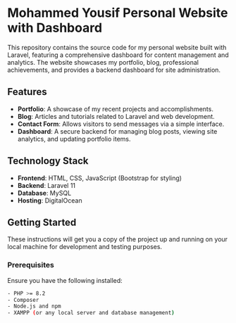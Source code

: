 # Mohammed Yousif Personal Website with Dashboard

This repository contains the source code for my personal website built with Laravel, featuring a comprehensive dashboard for content management and analytics. The website showcases my portfolio, blog, professional achievements, and provides a backend dashboard for site administration.

## Features

- **Portfolio**: A showcase of my recent projects and accomplishments.
- **Blog**: Articles and tutorials related to Laravel and web development.
- **Contact Form**: Allows visitors to send messages via a simple interface.
- **Dashboard**: A secure backend for managing blog posts, viewing site analytics, and updating portfolio items.

## Technology Stack

- **Frontend**: HTML, CSS, JavaScript (Bootstrap for styling)
- **Backend**: Laravel 11
- **Database**: MySQL
- **Hosting**: DigitalOcean

## Getting Started

These instructions will get you a copy of the project up and running on your local machine for development and testing purposes.

### Prerequisites

Ensure you have the following installed:
```bash
- PHP >= 8.2
- Composer
- Node.js and npm
- XAMPP (or any local server and database management)
